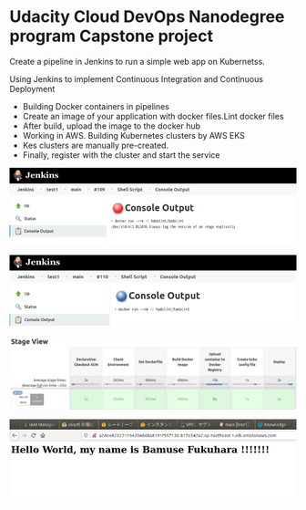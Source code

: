 
# Udacity Cloud DevOps Nanodegree program Capstone project

Create a pipeline in Jenkins to run a simple web app on Kubernetss.

Using Jenkins to implement Continuous Integration and Continuous Deployment
- Building Docker containers in pipelines
- Create an image of your application with docker files.Lint docker files
- After build, upload the image to the docker hub
- Working in AWS. Building Kubernetes clusters by AWS EKS
- Kes clusters are manually pre-created.
- Finally, register with the cluster and start the service


![](2020-11-20-00-19-59.png)

![](2020-11-20-00-23-27.png)

![](2020-11-20-00-24-12.png)


![](2020-11-20-00-25-00.png)